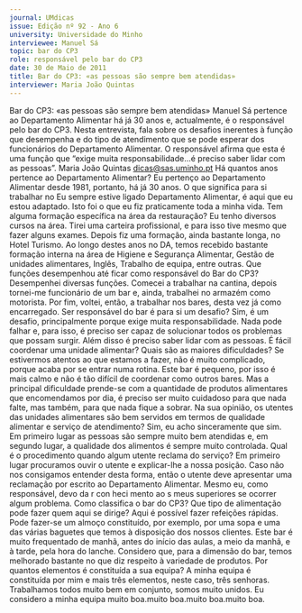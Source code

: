 ```yaml
---
journal: UMdicas
issue: Edição nº 92 - Ano 6
university: Universidade do Minho
interviewee: Manuel Sá
topic: bar do CP3
role: responsável pelo bar do CP3
date: 30 de Maio de 2011
title: Bar do CP3: «as pessoas são sempre bem atendidas»
interviewer: Maria João Quintas
---
```


Bar do CP3: «as pessoas são sempre bem atendidas»
Manuel Sá pertence ao Departamento Alimentar há já 30 anos e,
actualmente, é o responsável pelo bar do CP3. Nesta entrevista,
fala sobre os desafios inerentes à função que desempenha e do
tipo de atendimento que se pode esperar dos funcionários do
Departamento Alimentar. O responsável afirma que esta é uma função que
“exige muita responsabilidade…é preciso saber lidar com as pessoas”.
Maria João Quintas
dicas@sas.uminho.pt
Há quantos anos pertence ao
Departamento Alimentar?
Eu pertenço ao Departamento
Alimentar desde 1981, portanto, há já
30 anos.
O que significa para si trabalhar no
Eu sempre estive ligado
Departamento Alimentar, é aqui que
eu estou adaptado. Isto foi o que eu fiz
praticamente toda a minha vida.
Tem alguma formação específica na
área da restauração?
Eu tenho diversos cursos na área. Tirei
uma carteira profissional, e para isso
tive mesmo que fazer alguns exames.
Depois fiz uma formação, ainda
bastante longa, no Hotel Turismo. Ao
longo destes anos no DA, temos
recebido bastante formação interna
na área de Higiene e Segurança
Alimentar, Gestão de unidades
alimentares, Inglês, Trabalho de
equipa, entre outras.
Que funções desempenhou até ficar
como responsável do Bar do CP3?
Desempenhei diversas funções.
Comecei a trabalhar na cantina,
depois tornei-me funcionário de um
bar e, ainda, trabalhei no armazém
como motorista. Por fim, voltei, então,
a trabalhar nos bares, desta vez já
como encarregado.
Ser responsável do bar é para si um
desafio?
Sim, é um desafio, principalmente
porque exige muita responsabilidade.
Nada pode falhar e, para isso, é
preciso ser capaz de solucionar todos
os problemas que possam surgir.
Além disso é preciso saber lidar com
as pessoas.
É fácil coordenar uma unidade
alimentar? Quais são as maiores
dificuldades?
Se estivermos atentos ao que
estamos a fazer, não é muito
complicado, porque acaba por se
entrar numa rotina. Este bar é
pequeno, por isso é mais calmo e não
é tão difícil de coordenar como outros
bares.
Mas a principal dificuldade prende-se
com a quantidade de produtos
alimentares que encomendamos por
dia, é preciso ser muito cuidadoso
para que nada falte, mas também,
para que nada fique a sobrar.
Na sua opinião, os utentes das
unidades alimentares são bem
servidos em termos de qualidade
alimentar e serviço de atendimento?
Sim, eu acho sinceramente que sim.
Em primeiro lugar as pessoas são
sempre muito bem atendidas e, em
segundo lugar, a qualidade dos
alimentos é sempre muito controlada.
Qual é o procedimento quando algum
utente reclama do serviço?
Em primeiro lugar procuramos ouvir o
utente e explicar-lhe a nossa posição.
Caso não nos consigamos entender
desta forma, então o utente deve
apresentar uma reclamação por
escrito ao Departamento Alimentar.
Mesmo eu, como responsável, devo
da r con heci mento ao s meus
superiores se ocorrer algum
problema.
Como classifica o bar do CP3? Que
tipo de alimentação pode fazer quem
aqui se dirige?
Aqui é possível fazer refeições
rápidas. Pode fazer-se um almoço
constituído, por exemplo, por uma
sopa e uma das várias baguetes que
temos à disposição dos nossos
clientes. Este bar é muito frequentado
de manhã, antes do início das aulas, a
meio da manhã, e à tarde, pela hora do
lanche.
Considero que, para a dimensão do
bar, temos melhorado bastante no que
diz respeito à variedade de produtos.
Por quantos elementos é constituída
a sua equipa?
A minha equipa é constituída por mim
e mais três elementos, neste caso,
três senhoras. Trabalhamos todos
muito bem em conjunto, somos muito
unidos. Eu considero a minha equipa
muito boa.muito boa.muito boa.muito boa.